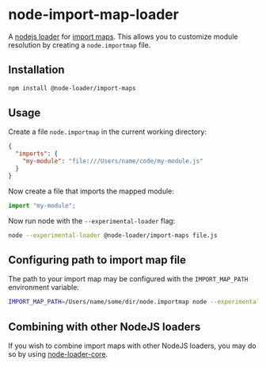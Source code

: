 # node-import-map-loader

A [nodejs loader](https://nodejs.org/dist/latest-v13.x/docs/api/esm.html#esm_experimental_loaders) for [import maps](https://github.com/WICG/import-maps). This allows you to customize module resolution by creating a `node.importmap` file.

## Installation

```sh
npm install @node-loader/import-maps
```

## Usage

Create a file `node.importmap` in the current working directory:

```json
{
  "imports": {
    "my-module": "file:///Users/name/code/my-module.js"
  }
}
```

Now create a file that imports the mapped module:

```js
import "my-module";
```

Now run node with the `--experimental-loader` flag:

```sh
node --experimental-loader @node-loader/import-maps file.js
```

## Configuring path to import map file

The path to your import map may be configured with the `IMPORT_MAP_PATH` environment variable:

```sh
IMPORT_MAP_PATH=/Users/name/some/dir/node.importmap node --experimental-loader @node-loader/import-maps file.js
```

## Combining with other NodeJS loaders

If you wish to combine import maps with other NodeJS loaders, you may do so by using [node-loader-core](https://github.com/node-loader/node-loader-core).
